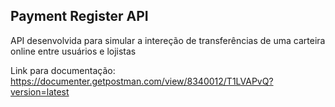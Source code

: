 ## Payment Register API

API desenvolvida para simular a intereção de transferências de uma carteira online entre usuários e lojistas

Link para documentação: https://documenter.getpostman.com/view/8340012/T1LVAPvQ?version=latest
